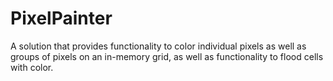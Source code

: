 # PixelPainter

A solution that provides functionality to color individual pixels as well as groups of pixels on an in-memory grid, as well as functionality to flood cells with color.
